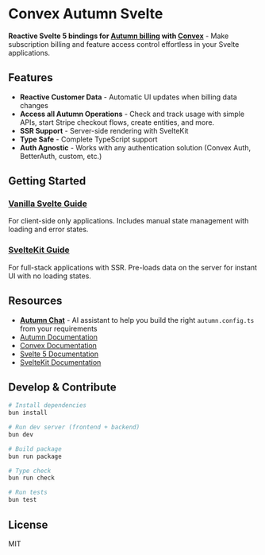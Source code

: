 # Convex Autumn Svelte

**Reactive Svelte 5 bindings for [Autumn billing](https://useautumn.com) with [Convex](https://convex.dev)** - Make subscription billing and feature access control effortless in your Svelte applications.

## Features

- **Reactive Customer Data** - Automatic UI updates when billing data changes
- **Access all Autumn Operations** - Check and track usage with simple APIs, start Stripe checkout flows, create entities, and more.
- **SSR Support** - Server-side rendering with SvelteKit
- **Type Safe** - Complete TypeScript support
- **Auth Agnostic** - Works with any authentication solution (Convex Auth, BetterAuth, custom, etc.)

## Getting Started

### [Vanilla Svelte Guide](./src/lib/svelte/README.md)
For client-side only applications. Includes manual state management with loading and error states.

### [SvelteKit Guide](./src/lib/sveltekit/README.md)
For full-stack applications with SSR. Pre-loads data on the server for instant UI with no loading states.


## Resources

- **[Autumn Chat](https://autumn-chat.vercel.app/)** - AI assistant to help you build the right `autumn.config.ts` from your requirements
- [Autumn Documentation](https://docs.useautumn.com)
- [Convex Documentation](https://docs.convex.dev)
- [Svelte 5 Documentation](https://svelte.dev/docs/svelte/$state)
- [SvelteKit Documentation](https://svelte.dev/docs/kit)


## Develop & Contribute

```bash
# Install dependencies
bun install

# Run dev server (frontend + backend)
bun dev

# Build package
bun run package

# Type check
bun run check

# Run tests
bun test
```

## License

MIT
